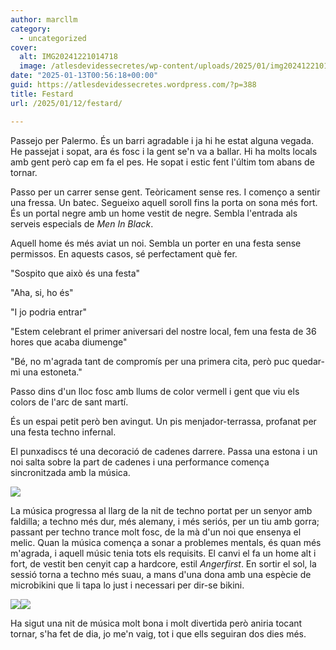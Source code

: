 ```yaml
---
author: marcllm
category:
  - uncategorized
cover:
  alt: IMG20241221014718
  image: /atlesdevidessecretes/wp-content/uploads/2025/01/img20241221014718.jpg
date: "2025-01-13T00:56:18+00:00"
guid: https://atlesdevidessecretes.wordpress.com/?p=388
title: Festard
url: /2025/01/12/festard/

---
```

Passejo per Palermo. És un barri agradable i ja hi he estat alguna vegada. He passejat i sopat, ara és fosc i la gent se'n va a ballar. Hi ha molts locals amb gent però cap em fa el pes. He sopat i estic fent l'últim tom abans de tornar.

Passo per un carrer sense gent. Teòricament sense res. I començo a sentir una fressa. Un batec. Segueixo aquell soroll fins la porta on sona més fort. És un portal negre amb un home vestit de negre. Sembla l'entrada als serveis especials de _Men In Black_.

Aquell home és més aviat un noi. Sembla un porter en una festa sense permissos. En aquests casos, sé perfectament què fer.

"Sospito que això és una festa"

"Aha, si, ho és"

"I jo podria entrar"

"Estem celebrant el primer aniversari del nostre local, fem una festa de 36 hores que acaba diumenge"

"Bé, no m'agrada tant de compromís per una primera cita, però puc quedar-mi una estoneta."

Passo dins d'un lloc fosc amb llums de color vermell i gent que viu els colors de l'arc de sant martí.

És un espai petit però ben avingut. Un pis menjador-terrassa, profanat per una festa techno infernal.

El punxadiscs té una decoració de cadenes darrere. Passa una estona i un noi salta sobre la part de cadenes i una performance comença sincronitzada amb la música.

![](/atlesdevidessecretes/wp-content/uploads/2024/12/img20241221012822494668665736262614.jpg?w=1024)

La música progressa al llarg de la nit de techno portat per un senyor amb faldilla; a techno més dur, més alemany, i més seriós, per un tiu amb gorra; passant per techno trance molt fosc, de la mà d'un noi que ensenya el melic. Quan la música comença a sonar a problemes mentals, és quan més m'agrada, i aquell músic tenia tots els requisits. El canvi el fa un home alt i fort, de vestit ben cenyit cap a hardcore, estil _Angerfirst_. En sortir el sol, la sessió torna a techno més suau, a mans d'una dona amb una espècie de microbikini que li tapa lo just i necessari per dir-se bikini.

![](/atlesdevidessecretes/wp-content/uploads/2024/12/img202412210651412889895264655694532.jpg?w=1024)![](/atlesdevidessecretes/wp-content/uploads/2024/12/img202412210147207631858846327000907.jpg?w=1024)

Ha sigut una nit de música molt bona i molt divertida però aniria tocant tornar, s'ha fet de dia, jo me'n vaig, tot i que ells seguiran dos dies més.
